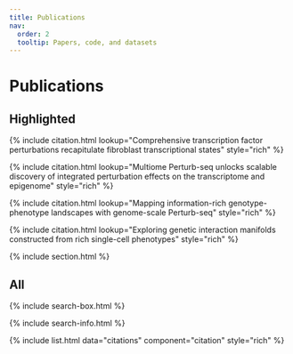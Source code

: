 ```yaml
---
title: Publications
nav:
  order: 2
  tooltip: Papers, code, and datasets
---
```


# Publications

## Highlighted

{% include citation.html lookup="Comprehensive transcription factor perturbations recapitulate fibroblast transcriptional states" style="rich" %}

{% include citation.html lookup="Multiome Perturb-seq unlocks scalable discovery of integrated perturbation effects on the transcriptome and epigenome" style="rich" %}

{% include citation.html lookup="Mapping information-rich genotype-phenotype landscapes with genome-scale Perturb-seq" style="rich" %}

{% include citation.html lookup="Exploring genetic interaction manifolds constructed from rich single-cell phenotypes" style="rich" %}

{% include section.html %}

## All

{% include search-box.html %}

{% include search-info.html %}

{% include list.html data="citations" component="citation" style="rich" %}
